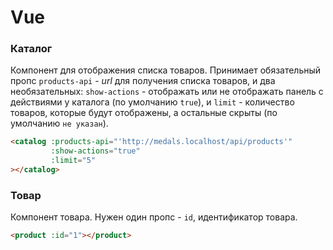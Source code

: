 # Vue

### Каталог
Компонент для отображения списка товаров. Принимает обязательный пропс `products-api` - _url_ для получения списка товаров, и два 
необязательных: `show-actions` - отображать или не отображать панель с действиями у каталога (по умолчанию `true`), и `limit` - 
количество товаров, которые будут отображены, а остальные скрыты (по умолчанию `не указан`).
```html
<catalog :products-api="'http://medals.localhost/api/products'"
         :show-actions="true"
         :limit="5"
></catalog>
```

### Товар
Компонент товара. Нужен один пропс - `id`, идентификатор товара.
```html
<product :id="1"></product>
```